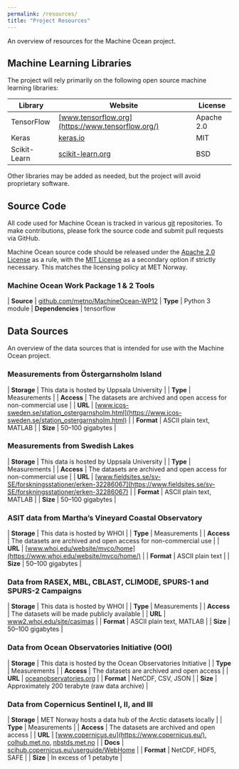 ```yaml
---
permalink: /resources/
title: "Project Resources"
---
```


An overview of resources for the Machine Ocean project.

## Machine Learning Libraries

The project will rely primarily on the following open source machine learning libraries:

| Library | Website | License |
|---------|---------|---------|
| TensorFlow   | [www.tensorflow.org](https://www.tensorflow.org/) | Apache 2.0 |
| Keras        | [keras.io](https://keras.io/)                     | MIT |
| Scikit-Learn | [scikit-learn.org](https://scikit-learn.org/)     | BSD |

Other libraries may be added as needed, but the project will avoid proprietary software.

## Source Code

All code used for Machine Ocean is tracked in various [git](https://git-scm.com/about) repositories.
To make contributions, please fork the source code and submit pull requests via GitHub.

Machine Ocean source code should be released under the [Apache 2.0 License](http://www.apache.org/licenses/LICENSE-2.0) as a rule,
with the [MIT License](https://opensource.org/licenses/MIT) as a secondary option if strictly necessary.
This matches the licensing policy at MET Norway.

### Machine Ocean Work Package 1 & 2 Tools

| **Source**       | [github.com/metno/MachineOcean-WP12](https://github.com/metno/MachineOcean-WP12)
| **Type**         | Python 3 module
| **Dependencies** | tensorflow

## Data Sources

An overview of the data sources that is intended for use with the Machine Ocean project.

### Measurements from Östergarnsholm Island

| **Storage** | This data is hosted by Uppsala University |
| **Type**    | Measurements |
| **Access**  | The datasets are archived and open access for non-commercial use |
| **URL**     | [www.icos-sweden.se/station_ostergarnsholm.html](https://www.icos-sweden.se/station_ostergarnsholm.html) |
| **Format**  | ASCII plain text, MATLAB |
| **Size**    | 50–100 gigabytes |

### Measurements from Swedish Lakes

| **Storage** | This data is hosted by Uppsala University |
| **Type**    | Measurements |
| **Access**  | The datasets are archived and open access for non-commercial use |
| **URL**     | [www.fieldsites.se/sv-SE/forskningsstationer/erken-32286067](https://www.fieldsites.se/sv-SE/forskningsstationer/erken-32286067) |
| **Format**  | ASCII plain text, MATLAB |
| **Size**    | 50–100 gigabytes |

### ASIT data from Martha’s Vineyard Coastal Observatory

| **Storage** | This data is hosted by WHOI |
| **Type**    | Measurements |
| **Access**  | The datasets are archived and open access for non-commercial use |
| **URL**     | [www.whoi.edu/website/mvco/home](https://www.whoi.edu/website/mvco/home/) |
| **Format**  | ASCII plain text |
| **Size**    | 50–100 gigabytes |

### Data from RASEX, MBL, CBLAST, CLIMODE, SPURS-1 and SPURS-2 Campaigns

| **Storage** | This data is hosted by WHOI |
| **Type**    | Measurements |
| **Access**  | The datasets will be made publicly available |
| **URL**     | [www2.whoi.edu/site/casimas](https://www2.whoi.edu/site/casimas/) |
| **Format**  | ASCII plain text, MATLAB |
| **Size**    | 50–100 gigabytes |

### Data from Ocean Observatories Initiative (OOI)

| **Storage** | This data is hosted by the Ocean Observatories Initiative |
| **Type**    | Measurements |
| **Access**  | The datasets are archived and open access |
| **URL**     | [oceanobservatories.org](https://oceanobservatories.org/) |
| **Format**  | NetCDF, CSV, JSON |
| **Size**    | Approximately 200 terabyte (raw data archive) |

### Data from Copernicus Sentinel I, II, and III

| **Storage** | MET Norway hosts a data hub of the Arctic datasets locally |
| **Type**    | Measurements |
| **Access**  | The datasets are archived and open access |
| **URL**     | [www.copernicus.eu](https://www.copernicus.eu/), [colhub.met.no](https://colhub.met.no/), [nbstds.met.no](http://nbstds.met.no/) |
| **Docs**    | [scihub.copernicus.eu/userguide/WebHome](https://scihub.copernicus.eu/userguide/WebHome) |
| **Format**  | NetCDF, HDF5, SAFE |
| **Size**    | In excess of 1 petabyte |

